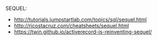 SEQUEL:
  - http://tutorials.jumpstartlab.com/topics/sql/sequel.html
  - http://ricostacruz.com/cheatsheets/sequel.html
  - https://twin.github.io/activerecord-is-reinventing-sequel/
